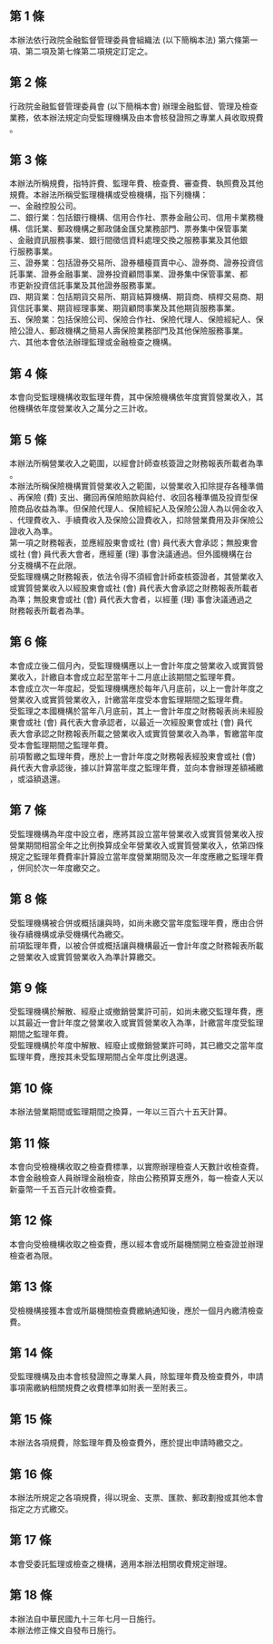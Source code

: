 第 1 條
-------
本辦法依行政院金融監督管理委員會組織法 (以下簡稱本法) 第六條第一  
項、第二項及第七條第二項規定訂定之。

第 2 條
-------
行政院金融監督管理委員會 (以下簡稱本會) 辦理金融監督、管理及檢查  
業務，依本辦法規定向受監理機構及由本會核發證照之專業人員收取規費  
。

第 3 條
-------
本辦法所稱規費，指特許費、監理年費、檢查費、審查費、執照費及其他  
規費。本辦法所稱受監理機構或受檢機構，指下列機構：  
一、金融控股公司。  
二、銀行業：包括銀行機構、信用合作社、票券金融公司、信用卡業務機  
    構、信託業、郵政機構之郵政儲金匯兌業務部門、票券集中保管事業  
    、金融資訊服務事業、銀行間徵信資料處理交換之服務事業及其他銀  
    行服務事業。  
三、證券業：包括證券交易所、證券櫃檯買賣中心、證券商、證券投資信  
    託事業、證券金融事業、證券投資顧問事業、證券集中保管事業、都  
    市更新投資信託事業及其他證券服務事業。  
四、期貨業：包括期貨交易所、期貨結算機構、期貨商、槓桿交易商、期  
    貨信託事業、期貨經理事業、期貨顧問事業及其他期貨服務事業。  
五、保險業：包括保險公司、保險合作社、保險代理人、保險經紀人、保  
    險公證人、郵政機構之簡易人壽保險業務部門及其他保險服務事業。  
六、其他本會依法辦理監理或金融檢查之機構。

第 4 條
-------
本會向受監理機構收取監理年費，其中保險機構依年度實質營業收入，其  
他機構依年度營業收入之萬分之三計收。

第 5 條
-------
本辦法所稱營業收入之範圍，以經會計師查核簽證之財務報表所載者為準  
。  
本辦法所稱保險機構實質營業收入之範圍，以營業收入扣除提存各種準備  
、再保險 (費) 支出、攤回再保險賠款與給付、收回各種準備及投資型保  
險商品收益為準。但保險代理人、保險經紀人及保險公證人為以佣金收入  
、代理費收入、手續費收入及保險公證費收入，扣除營業費用及非保險公  
證收入為準。  
第一項之財務報表，並應經股東會或社 (會) 員代表大會承認；無股東會  
或社 (會) 員代表大會者，應經董 (理) 事會決議通過。但外國機構在台  
分支機構不在此限。  
受監理機構之財務報表，依法令得不須經會計師查核簽證者，其營業收入  
或實質營業收入以經股東會或社 (會) 員代表大會承認之財務報表所載者  
為準；無股東會或社 (會) 員代表大會者，以經董 (理) 事會決議通過之  
財務報表所載者為準。

第 6 條
-------
本會成立後二個月內，受監理機構應以上一會計年度之營業收入或實質營  
業收入，計繳自本會成立起至當年十二月底止該期間之監理年費。  
本會成立次一年度起，受監理機構應於每年八月底前，以上一會計年度之  
營業收入或實質營業收入，計繳當年度受本會監理期間之監理年費。  
受監理之本國機構於當年八月底前，其上一會計年度之財務報表尚未經股  
東會或社 (會) 員代表大會承認者，以最近一次經股東會或社 (會) 員代  
表大會承認之財務報表所載之營業收入或實質營業收入為準，暫繳當年度  
受本會監理期間之監理年費。  
前項暫繳之監理年費，應於上一會計年度之財務報表經股東會或社 (會)  
員代表大會承認後，據以計算當年度之監理年費，並向本會辦理差額補繳  
，或溢額退還。

第 7 條
-------
受監理機構為年度中設立者，應將其設立當年營業收入或實質營業收入按  
營業期間相當全年之比例換算成全年營業收入或實質營業收入，依第四條  
規定之監理年費費率計算設立當年度營業期間及次一年度應繳之監理年費  
，併同於次一年度繳交之。

第 8 條
-------
受監理機構被合併或概括讓與時，如尚未繳交當年度監理年費，應由合併  
後存續機構或承受機構代為繳交。  
前項監理年費，以被合併或概括讓與機構最近一會計年度之財務報表所載  
之營業收入或實質營業收入為準計算繳交。

第 9 條
-------
受監理機構於解散、經廢止或撤銷營業許可前，如尚未繳交監理年費，應  
以其最近一會計年度之營業收入或實質營業收入為準，計繳當年度受監理  
期間之監理年費。  
受監理機構於年度中解散、經廢止或撤銷營業許可時，其已繳交之當年度  
監理年費，應按其未受監理期間占全年度比例退還。

第 10 條
--------
本辦法營業期間或監理期間之換算，一年以三百六十五天計算。

第 11 條
--------
本會向受檢機構收取之檢查費標準，以實際辦理檢查人天數計收檢查費。  
本會金融檢查人員辦理金融檢查，除由公務預算支應外，每一檢查人天以  
新臺幣一千五百元計收檢查費。

第 12 條
--------
本會向受檢機構收取之檢查費，應以經本會或所屬機關開立檢查證並辦理  
檢查者為限。

第 13 條
--------
受檢機構接獲本會或所屬機關檢查費繳納通知後，應於一個月內繳清檢查  
費。

第 14 條
--------
受監理機構及由本會核發證照之專業人員，除監理年費及檢查費外，申請  
事項需繳納相關規費之收費標準如附表一至附表三。

第 15 條
--------
本辦法各項規費，除監理年費及檢查費外，應於提出申請時繳交之。

第 16 條
--------
本辦法所規定之各項規費，得以現金、支票、匯款、郵政劃撥或其他本會  
指定之方式繳交。

第 17 條
--------
本會受委託監理或檢查之機構，適用本辦法相關收費規定辦理。

第 18 條
--------
本辦法自中華民國九十三年七月一日施行。  
本辦法修正條文自發布日施行。

